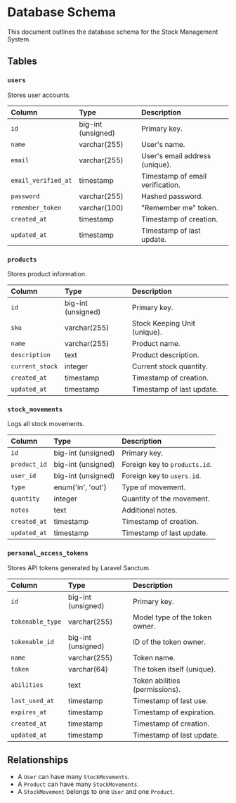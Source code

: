 # Database Schema

This document outlines the database schema for the Stock Management System.

## Tables

### `users`

Stores user accounts.

| Column | Type | Description |
| :--- | :--- | :--- |
| `id` | big-int (unsigned) | Primary key. |
| `name` | varchar(255) | User's name. |
| `email` | varchar(255) | User's email address (unique). |
| `email_verified_at` | timestamp | Timestamp of email verification. |
| `password` | varchar(255) | Hashed password. |
| `remember_token` | varchar(100) | "Remember me" token. |
| `created_at` | timestamp | Timestamp of creation. |
| `updated_at` | timestamp | Timestamp of last update. |

### `products`

Stores product information.

| Column | Type | Description |
| :--- | :--- | :--- |
| `id` | big-int (unsigned) | Primary key. |
| `sku` | varchar(255) | Stock Keeping Unit (unique). |
| `name` | varchar(255) | Product name. |
| `description` | text | Product description. |
| `current_stock` | integer | Current stock quantity. |
| `created_at` | timestamp | Timestamp of creation. |
| `updated_at` | timestamp | Timestamp of last update. |

### `stock_movements`

Logs all stock movements.

| Column | Type | Description |
| :--- | :--- | :--- |
| `id` | big-int (unsigned) | Primary key. |
| `product_id` | big-int (unsigned) | Foreign key to `products.id`. |
| `user_id` | big-int (unsigned) | Foreign key to `users.id`. |
| `type` | enum('in', 'out') | Type of movement. |
| `quantity` | integer | Quantity of the movement. |
| `notes` | text | Additional notes. |
| `created_at` | timestamp | Timestamp of creation. |
| `updated_at` | timestamp | Timestamp of last update. |

### `personal_access_tokens`

Stores API tokens generated by Laravel Sanctum.

| Column | Type | Description |
| :--- | :--- | :--- |
| `id` | big-int (unsigned) | Primary key. |
| `tokenable_type` | varchar(255) | Model type of the token owner. |
| `tokenable_id` | big-int (unsigned) | ID of the token owner. |
| `name` | varchar(255) | Token name. |
| `token` | varchar(64) | The token itself (unique). |
| `abilities` | text | Token abilities (permissions). |
| `last_used_at` | timestamp | Timestamp of last use. |
| `expires_at` | timestamp | Timestamp of expiration. |
| `created_at` | timestamp | Timestamp of creation. |
| `updated_at` | timestamp | Timestamp of last update. |

## Relationships

-   A `User` can have many `StockMovements`.
-   A `Product` can have many `StockMovements`.
-   A `StockMovement` belongs to one `User` and one `Product`.
